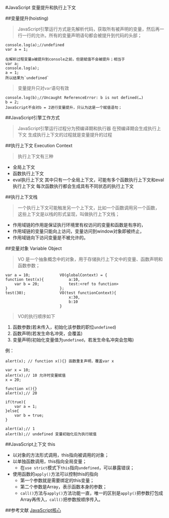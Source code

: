 #JavaScript 变量提升和执行上下文

##变量提升(hoisting)
> JavaScript引擎运行方式是先解析代码，获取所有被声明的变量，然后再一行一行的允许。所有的变量声明语句都会被提升到代码的头部；

	console.log(a);//undefined
	var a = 1;
	
	在解析过程变量a被提升到console之前，但是赋值不会被提升；相当于
	var a;
	console.log(a);
	a = 1;
	所以结果为`undefined`

> 变量提升只对`var`语句有效

	console.log(b);//Uncaught ReferenceError: b is not defined(…)
	b = 2;
	JavaScript不会对b = 2进行变量提升，只认为这是一个赋值语句；


##JavaScript引擎工作方式
> JavaScript引擎运行过程分为预编译期和执行器
> 在预编译期会生成执行上下文
> 生成执行上下文的过程就是变量提升的过程


##执行上下文 Execution Context
>执行上下文有三种
+ 全局上下文
+ 函数执行上下文
+ eval执行上下文
其中只有一个全局上下文，可能有多个函数执行上下文和eval执行上下文
每次函数执行都会生成具有不同状态的执行上下文

##执行上下文栈
> 一个执行上下文可能触发另一个上下文，比如一个函数调用另一个函数，
> 这些上下文是以栈的形式呈现，叫做执行上下文栈；

+ 作用域链的作用是保证执行环境里有权访问的变量和函数是有序的，
+ 作用域链的变量只能向上访问，变量访问到window对象即被终止，
+ 作用域链向下访问变量是不被允许的。

##变量对象 Variable Object
> VO 是一个抽象概念中的对象，用于存储执行上下文中的变量、函数声明和函数参数；

	var a = 10;      		VO(globalContext) = {
	function test(x){			a:10,
		var b = 20;				test:<ref to function>
	}						};	
	test(30);				VO(test functionContext){
								x:30,
								b:10
							}
> VO的执行顺序如下

1. 函数参数(若未传入，初始化该参数的职位`undefined`)
2. 函数声明(若发生命名冲突，会覆盖)
3. 变量声明(初始化变量值为`undefined`，若发生命名冲突会忽略)

例：

	alert(x); // function x(){} 函数重复声明，覆盖var x

	var x = 10;
	alert(x);// 10 允许时变量赋值
	x = 20;

	function x(){}
	alert(x);// 20

	if(true){
		var a = 1;
	}else{
		var b = true;
	}

	alert(a);// 1
	alert(b);// undefined 变量初始化后为执行赋值

##JavaScript上下文 this
+ 以对象的方法形式调用，this指向被调用的对象；
+ 以单独函数调用，this指向全局变量；
	* 在`use strict`模式下`this`指向`undefined`，可以暴露错误；
+ 使用函数的`apply()`方法可以控制this的指向
	* 第一个参数就是需要绑定的this变量；
	* 第二个参数是Array，表示函数本身的参数；
	* `call()`方法与`apply()`方法功能一直，唯一的区别是`apply()`把参数打包成Array再传入，`call()`把参数按顺序传入。


##参考文献
[JavaScript核心](http://weizhifeng.net/javascript-the-core.html#execution-context-stack)